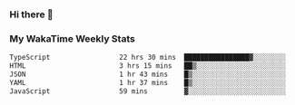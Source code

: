 ### Hi there 👋

<!--
**royschrauwen/royschrauwen** is a ✨ _special_ ✨ repository because its `README.md` (this file) appears on your GitHub profile.

Here are some ideas to get you started:

- 🔭 I’m currently working on ...
- 🌱 I’m currently learning ...
- 👯 I’m looking to collaborate on ...
- 🤔 I’m looking for help with ...
- 💬 Ask me about ...
- 📫 How to reach me: ...
- 😄 Pronouns: ...
- ⚡ Fun fact: ...
-->


### My WakaTime Weekly Stats
<!--START_SECTION:waka-->

```txt
TypeScript                 22 hrs 30 mins  ████████████████▓░░░░░░░░   66.85 %
HTML                       3 hrs 15 mins   ██▒░░░░░░░░░░░░░░░░░░░░░░   09.70 %
JSON                       1 hr 43 mins    █▒░░░░░░░░░░░░░░░░░░░░░░░   05.15 %
YAML                       1 hr 37 mins    █▒░░░░░░░░░░░░░░░░░░░░░░░   04.84 %
JavaScript                 59 mins         ▓░░░░░░░░░░░░░░░░░░░░░░░░   02.96 %
```

<!--END_SECTION:waka-->
